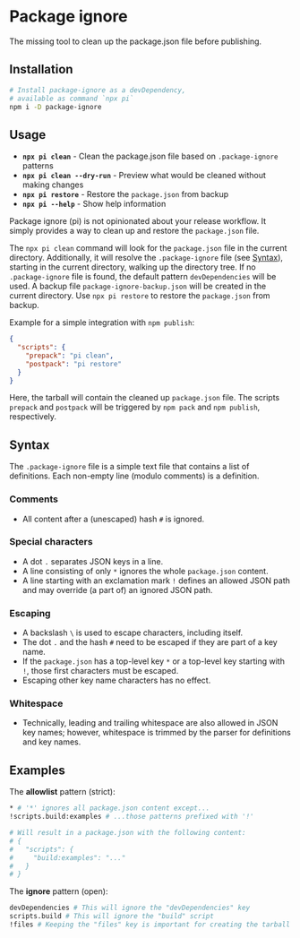 # Package ignore

The missing tool to clean up the package.json file before publishing.

## Installation

```bash
# Install package-ignore as a devDependency,
# available as command `npx pi`
npm i -D package-ignore
```

## Usage

* **`npx pi clean`** - Clean the package.json file based on `.package-ignore` patterns
* **`npx pi clean --dry-run`** - Preview what would be cleaned without making changes
* **`npx pi restore`** - Restore the `package.json` from backup
* **`npx pi --help`** - Show help information

Package ignore (pi) is not opinionated about your release workflow. It simply provides a way to clean up and restore the `package.json` file.

The `npx pi clean` command will look for the `package.json` file in the current directory. Additionally, it will resolve the `.package-ignore` file (see [Syntax](#syntax)), starting in the current directory, walking up the directory tree. If no `.package-ignore` file is found, the default pattern `devDependencies` will be used. A backup file `package-ignore-backup.json` will be created in the current directory. Use `npx pi restore` to restore the `package.json` from backup.

Example for a simple integration with `npm publish`:

```json
{
  "scripts": {
    "prepack": "pi clean",
    "postpack": "pi restore"
  }
}
```

Here, the tarball will contain the cleaned up `package.json` file. The scripts `prepack` and `postpack` will be triggered by `npm pack` and `npm publish`, respectively.

## Syntax

The `.package-ignore` file is a simple text file that contains a list of definitions. Each non-empty line (modulo comments) is a definition.

### Comments

* All content after a (unescaped) hash `#` is ignored.

### Special characters

* A dot `.` separates JSON keys in a line.
* A line consisting of only `*` ignores the whole `package.json` content.
* A line starting with an exclamation mark `!` defines an allowed JSON path and may override (a part of) an ignored JSON path.

### Escaping

* A backslash `\` is used to escape characters, including itself.
* The dot `.` and the hash `#` need to be escaped if they are part of a key name.
* If the `package.json` has a top-level key `*` or a top-level key starting with `!`, those first characters must be escaped.
* Escaping other key name characters has no effect.

### Whitespace

* Technically, leading and trailing whitespace are also allowed in JSON key names; however, whitespace is trimmed by the parser for definitions and key names.

## Examples

The **allowlist** pattern (strict):

```sh
* # '*' ignores all package.json content except...
!scripts.build:examples # ...those patterns prefixed with '!'

# Will result in a package.json with the following content:
# {
#   "scripts": {
#     "build:examples": "..."
#   }
# }
```

The **ignore** pattern (open):

```sh
devDependencies # This will ignore the "devDependencies" key
scripts.build # This will ignore the "build" script
!files # Keeping the "files" key is important for creating the tarball
```
